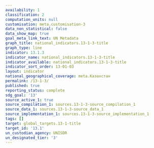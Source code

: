 ```yaml
---
availability: 1
classification: 2
computation_units: null
customisation: meta.customisation-3
data_non_statistical: false
data_show_map: true
goal_meta_link_text: UN Metadata
graph_title: national_indicators.13-1-3-title
graph_type: line
indicator: 13.1.3
indicator_name: national_indicators.13-1-3-title
indicator_available: national_indicators.13-1-3-title
indicator_sort_order: 13-01-03
layout: indicator
national_geographical_coverage: meta.Казахстан
permalink: /13-1-3/
published: true
reporting_status: complete
sdg_goal: '13'
source_active_1: true
source_compilation_1: sources.13-1-3-source_compilation_1
source_data_1: sources.13-1-3-source_data_1
source_implementation_1: sources.13-1-3-source_implementation_1
tags: []
target: global_targets.13-1-title
target_id: '13.1'
un_custodian_agency: UNISDR
un_designated_tier: '3'
---
```

